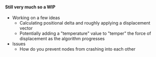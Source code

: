 #### Still very much so a WIP
- Working on a few ideas
	- Calculating positional delta and roughly applying a displacement vector
	- Potentially adding a "temperature" value to "temper" the force of displacement as the algorithm progresses
- Issues
	- How do you prevent nodes from crashing into each other